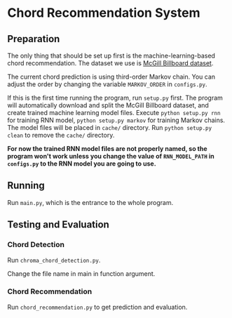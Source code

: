 # Chord Recommendation System

## Preparation
The only thing that should be set up first is the machine-learning-based chord recommendation. The dataset we use is [McGill Billboard dataset](https://www.dropbox.com/s/2lvny9ves8kns4o/billboard-2.0-salami_chords.tar.gz?dl=1).

The current chord prediction is using third-order Markov chain.
You can adjust the order by changing the variable `MARKOV_ORDER` in `configs.py`.

If this is the first time running the program, run `setup.py` first. The program will automatically download and split the McGill Billboard dataset, and create trained machine learning model files. Execute `python setup.py rnn` for training RNN model, `python setup.py markov` for training Markov chains. The model files will be placed in `cache/` directory. Run `python setup.py clean` to remove the `cache/` directory.

**For now the trained RNN model files are not properly named, so the program won't work unless you change the value of `RNN_MODEL_PATH` in `configs.py` to the RNN model you are going to use.**

## Running
Run `main.py`, which is the entrance to the whole program.

## Testing and Evaluation
### Chord Detection
Run `chroma_chord_detection.py`.

Change the file name in main in function argument.

### Chord Recommendation
Run `chord_recommendation.py` to get prediction and evaluation.
